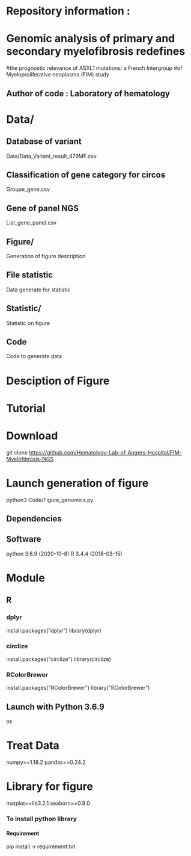 # Repository information :
# Genomic analysis of primary and secondary myelofibrosis redefines
#the prognostic relevance of ASXL1 mutations: a French Intergroup
#of Myeloproliferative neoplasms (FIM) study
## Author of code : Laboratory of hematology

# Data/
## Database of variant
Data/Data_Variant_result_479MF.csv
## Classification of gene category for circos
Groupe_gene.csv
## Gene of panel NGS
List_gene_panel.csv
## Figure/ 
Generation of figure description
## File statistic
Data generate for statistic
## Statistic/
Statistic on figure
## Code 
 Code to generate data
# Desciption of Figure


# Tutorial
# Download
git clone https://github.com/Hematology-Lab-of-Angers-Hospital/FIM-Myelofibrosis-NGS
# Launch generation of figure
python3 Code/Figure_genomics.py


## Dependencies
## Software
python 3.6.9 (2020-10-8)
R 3.4.4 (2018-03-15)
# Module 
## R
### dplyr
install.packages("dplyr")
library(dplyr)
### circlize
install.packages("circlize") 
library(circlize)
### RColorBrewer
install.packages("RColorBrewer")
library("RColorBrewer")

## Launch with Python 3.6.9
os
# Treat Data
numpy==1.18.2
pandas==0.24.2
# Library for figure
matplot==lib3.2.1
seaborn==0.9.0

### To install python library
#### Requirement
pip install -r requirement.txt
